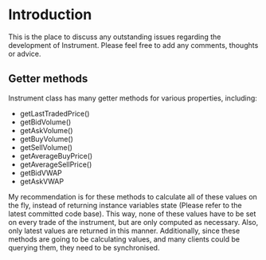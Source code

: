# Introduction #

This is the place to discuss any outstanding issues regarding the development of Instrument. Please feel free to add any comments, thoughts or advice.

## Getter methods ##

Instrument class has many getter methods for various properties, including:

  * getLastTradedPrice()
  * getBidVolume()
  * getAskVolume()
  * getBuyVolume()
  * getSellVolume()
  * getAverageBuyPrice()
  * getAverageSellPrice()
  * getBidVWAP
  * getAskVWAP

My recommendation is for these methods to calculate all of these values on the fly, instead of returning instance variables state (Please refer to the latest committed code base). This way, none of these values have to be set on every trade of the instrument, but are only computed as necessary. Also, only latest values are returned in this manner.
Additionally, since these methods are going to be calculating values, and many clients could be querying them, they need to be synchronised.